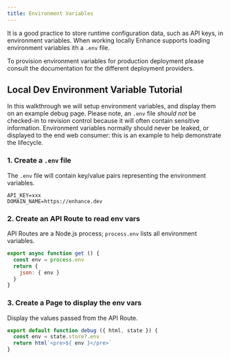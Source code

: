 ```yaml
---
title: Environment Variables
---
```


It is a good practice to store runtime configuration data, such as API keys, in environment variables. When working locally Enhance supports loading environment variables ith a `.env` file. 

<doc-callout mark="🔎">
To provision environment variables for production deployment please consult the documentation for the different deployment providers. 
</doc-callout>

## Local Dev Environment Variable Tutorial

In this walkthrough we will setup environment variables, and display them on an example debug page. Please note, an `.env` file *should not* be checked-in to revision control because it will often contain sensitive information. Environment variables normally should never be leaked, or displayed to the end web consumer: this is an example to help demonstrate the lifecycle.

### 1. Create a `.env` file

The `.env` file will contain key/value pairs representing the environment variables.

<doc-code filename=".env">

```
API_KEY=xxx
DOMAIN_NAME=https://enhance.dev
```

</doc-code>

### 2. Create an API Route to read env vars

API Routes are a Node.js process; `process.env` lists all environment variables.

<doc-code filename="app/api/debug.mjs" highlight="2-add" callout="4-env">

```javascript
export async function get () {
  const env = process.env
  return { 
    json: { env } 
  }
}
```

</doc-code>

### 3. Create a Page to display the env vars

Display the values passed from the API Route.

<doc-code filename="app/pages/debug.mjs" highlight="2-add">

```javascript
export default function debug ({ html, state }) {
  const env = state.store?.env
  return html`<pre>${ env }</pre>` 
}
```

</doc-code>
